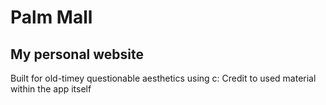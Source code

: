 # Palm Mall
## My personal website

Built for old-timey questionable aesthetics using c:
Credit to used material within the app itself